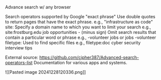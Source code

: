 Advance search w/ any browser 

Search operators supported by Google
	"exact phrase"
		 Use double quotes to return pages that have the exact phrase. 
		 e.g., "infrastructure as code"
	site:
		Specify a domain name to which you want to limit your search 
		e.g., site:frostburg.edu job opportunities
	- (minus sign)
		Omit search results that contain a particular word or phrase
		e.g., -volunteer jobs or jobs -volunteer 
	filetype: 
		Used to find specific files 
		e.g., filetype:doc cyber security interview tips 

External source:
	https://github.com/cipher387/Advanced-search-operators-list
		Documentation for various apps and systems. 

![[Pasted image 20241228120336.png]]